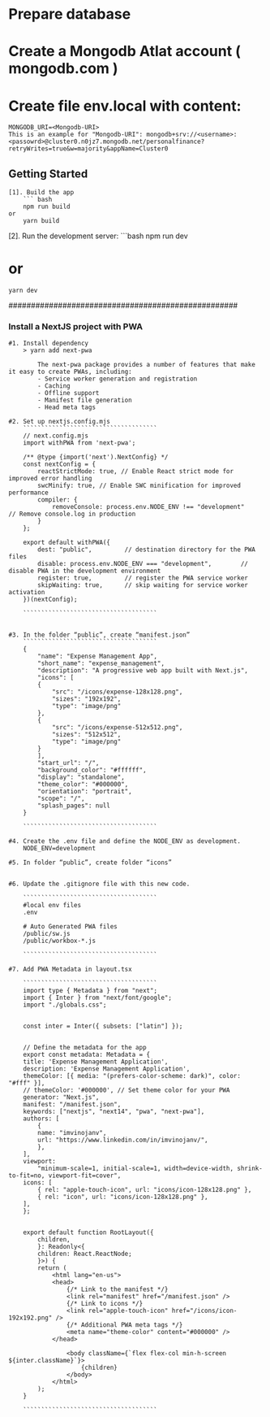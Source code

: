 # Prepare database 
 # Create a Mongodb Atlat account ( mongodb.com )
 # Create file env.local with content:
    MONGODB_URI=<Mongodb-URI>
    This is an example for "Mongodb-URI": mongodb+srv://<username>:<passowrd>@cluster0.n0jz7.mongodb.net/personalfinance?retryWrites=true&w=majority&appName=Cluster0

## Getting Started
    [1]. Build the app
        ``` bash
        npm run build
    or 
        yarn build

[2]. Run the development server:
    ```bash
    npm run dev
# or
    yarn dev

###################################################
### Install a NextJS project with PWA ###
    #1. Install dependency
        > yarn add next-pwa

            The next-pwa package provides a number of features that make it easy to create PWAs, including:
            - Service worker generation and registration
            - Caching
            - Offline support
            - Manifest file generation
            - Head meta tags

    #2. Set up nextjs.config.mjs
        `````````````````````````````````````
        // next.config.mjs
        import withPWA from 'next-pwa';

        /** @type {import('next').NextConfig} */
        const nextConfig = {
            reactStrictMode: true, // Enable React strict mode for improved error handling
            swcMinify: true, // Enable SWC minification for improved performance
            compiler: {
                removeConsole: process.env.NODE_ENV !== "development"     // Remove console.log in production
            }
        };

        export default withPWA({
            dest: "public",         // destination directory for the PWA files
            disable: process.env.NODE_ENV === "development",        // disable PWA in the development environment
            register: true,         // register the PWA service worker
            skipWaiting: true,      // skip waiting for service worker activation
        })(nextConfig);

        `````````````````````````````````````


    #3. In the folder “public”, create “manifest.json”
        `````````````````````````````````````
        {
            "name": "Expense Management App",
            "short_name": "expense_management",
            "description": "A progressive web app built with Next.js",
            "icons": [
            {
                "src": "/icons/expense-128x128.png",
                "sizes": "192x192",
                "type": "image/png"
            },
            {
                "src": "/icons/expense-512x512.png",
                "sizes": "512x512",
                "type": "image/png"
            }
            ],
            "start_url": "/",
            "background_color": "#ffffff",
            "display": "standalone",
            "theme_color": "#000000",
            "orientation": "portrait",
            "scope": "/",
            "splash_pages": null
        }

        `````````````````````````````````````

    #4. Create the .env file and define the NODE_ENV as development.
        NODE_ENV=development

    #5. In folder “public”, create folder “icons”
        

    #6. Update the .gitignore file with this new code.

        `````````````````````````````````````
        #local env files
        .env

        # Auto Generated PWA files
        /public/sw.js
        /public/workbox-*.js

        `````````````````````````````````````

    #7. Add PWA Metadata in layout.tsx

        `````````````````````````````````````
        import type { Metadata } from "next";
        import { Inter } from "next/font/google";
        import "./globals.css";


        const inter = Inter({ subsets: ["latin"] });


        // Define the metadata for the app
        export const metadata: Metadata = {
        title: 'Expense Management Application',
        description: 'Expense Management Application',
        themeColor: [{ media: "(prefers-color-scheme: dark)", color: "#fff" }],
        // themeColor: '#000000', // Set theme color for your PWA
        generator: "Next.js",
        manifest: "/manifest.json",
        keywords: ["nextjs", "next14", "pwa", "next-pwa"],
        authors: [
            {
            name: "imvinojanv",
            url: "https://www.linkedin.com/in/imvinojanv/",
            },
        ],
        viewport:
            "minimum-scale=1, initial-scale=1, width=device-width, shrink-to-fit=no, viewport-fit=cover",
        icons: [
            { rel: "apple-touch-icon", url: "icons/icon-128x128.png" },
            { rel: "icon", url: "icons/icon-128x128.png" },
        ],
        };


        export default function RootLayout({
            children,
            }: Readonly<{
            children: React.ReactNode;
            }>) {
            return (
                <html lang="en-us">
                <head>
                    {/* Link to the manifest */}
                    <link rel="manifest" href="/manifest.json" />
                    {/* Link to icons */}
                    <link rel="apple-touch-icon" href="/icons/icon-192x192.png" />
                    {/* Additional PWA meta tags */}
                    <meta name="theme-color" content="#000000" />
                </head>

                    <body className={`flex flex-col min-h-screen ${inter.className}`}>
                        {children}
                    </body>
                </html>
            );
        }
        
        `````````````````````````````````````